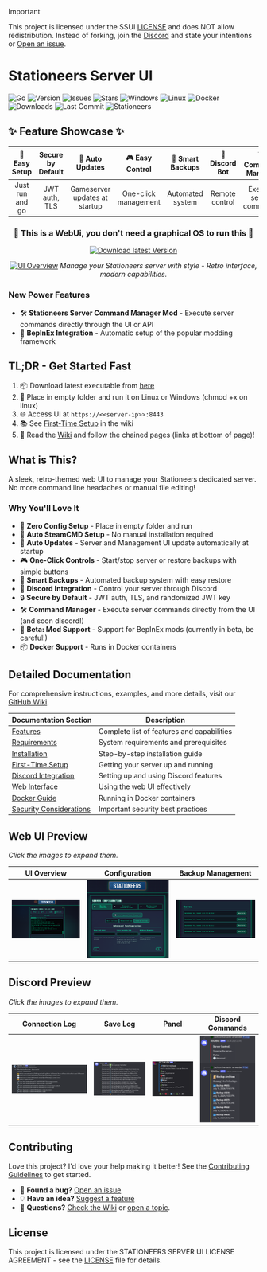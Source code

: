 > [!IMPORTANT]
> This project is licensed under the SSUI [LICENSE](LICENSE) and does NOT allow redistribution.
> Instead of forking, join the [Discord](https://discord.gg/8n3vN92MyJ) and state your intentions or [Open an issue](https://github.com/SteamServerUI/SteamServerUI/issues).

# Stationeers Server UI

![Go](https://img.shields.io/badge/Go-1.25.0-blue?logo=go&logoColor=white)
![Version](https://img.shields.io/github/v/release/jacksonthemaster/StationeersServerUI?logo=github&logoColor=white)
![Issues](https://img.shields.io/github/issues/jacksonthemaster/StationeersServerUI?logo=github&logoColor=white)
![Stars](https://img.shields.io/github/stars/jacksonthemaster/StationeersServerUI?style=social&logo=github)
![Windows](https://img.shields.io/badge/Windows-supported-blue?logo=windows&logoColor=white)
![Linux](https://img.shields.io/badge/Linux-supported-green?logo=linux&logoColor=white)
![Docker](https://img.shields.io/badge/Docker-available-blue?logo=docker&logoColor=white)
![Downloads](https://img.shields.io/github/downloads/jacksonthemaster/StationeersServerUI/total?logo=github&logoColor=white)
![Last Commit](https://img.shields.io/github/last-commit/jacksonthemaster/StationeersServerUI?logo=git&logoColor=white)
![Stationeers](https://img.shields.io/badge/Game-Stationeers-orange?logo=steam&logoColor=white)



## ✨ Feature Showcase ✨

| 🚀 Easy Setup | Secure by Default | 🔄 Auto Updates | 🎮 Easy Control | 💾 Smart Backups | 🤖 Discord Bot | 🛠️ Command Manager | 🧩 Mod Support | 
|:-------------:|:-----------------:|:---------------:|:----------------:|:----------------:|:--------------:|:------------------:|:-------------:|
| Just run and go | JWT auth, TLS | Gameserver updates at startup | One-click management | Automated system | Remote control | Execute server commands | BepInEx integration |

<div align="center">

### 🌟 This is a WebUi, you don't need a graphical OS to run this 🌟

[![Download latest Version](https://img.shields.io/badge/Download-Stationeers%20Server%20UI-orange?style=for-the-badge)](https://jacksonthemaster.github.io/StationeersServerUI)
</div>

</div>
<div align="center">
  
  [![UI Overview](media/SSUI_AD.gif)](https://jacksonthemaster.github.io/StationeersServerUI/)
  <em>Manage your Stationeers server with style - Retro interface, modern capabilities.</em>
</div>

### New Power Features

- 🛠️ **Stationeers Server Command Manager Mod** - Execute server commands directly through the UI or API
- 🧩 **BepInEx Integration** - Automatic setup of the popular modding framework

## TL;DR - Get Started Fast

1. 📦 Download latest executable from [here](https://github.com/JacksonTheMaster/StationeersServerUI/releases)
2. 📁 Place in empty folder and run it on Linux or Windows (chmod +x on linux)
3. 🌐 Access UI at `https://<<server-ip>>:8443`
4. 📚 See [First-Time Setup](https://github.com/JacksonTheMaster/StationeersServerUI/wiki/First-Time-Setup) in the wiki
5. 📖 Read the [Wiki](https://github.com/JacksonTheMaster/StationeersServerUI/wiki) and follow the chained pages (links at bottom of page)!

## What is This?

A sleek, retro-themed web UI to manage your Stationeers dedicated server. No more command line headaches or manual file editing!


### Why You'll Love It

- 🚀 **Zero Config Setup** - Place in empty folder and run
- 🔌 **Auto SteamCMD Setup** - No manual installation required
- 🔄 **Auto Updates** - Server and Management UI update automatically at startup
- 🎮 **One-Click Controls** - Start/stop server or restore backups with simple buttons
- 💾 **Smart Backups** - Automated backup system with easy restore
- 🤖 **Discord Integration** - Control your server through Discord
- 🔒 **Secure by Default** - JWT auth, TLS, and randomized JWT key
- 🛠️ **Command Manager** - Execute server commands directly from the UI (and soon discord!)
- 🧩 **Beta: Mod Support** - Support for BepInEx mods (currently in beta, be careful!)
- 📦 **Docker Support** - Runs in Docker containers

## Detailed Documentation

For comprehensive instructions, examples, and more details, visit our [GitHub Wiki](https://github.com/JacksonTheMaster/StationeersServerUI/wiki).

| Documentation Section | Description |
|----------------------|-------------|
| [Features](https://github.com/JacksonTheMaster/StationeersServerUI/wiki/Features) | Complete list of features and capabilities |
| [Requirements](https://github.com/JacksonTheMaster/StationeersServerUI/wiki/Requirements) | System requirements and prerequisites |
| [Installation](https://github.com/JacksonTheMaster/StationeersServerUI/wiki/Installation) | Step-by-step installation guide |
| [First-Time Setup](https://github.com/JacksonTheMaster/StationeersServerUI/wiki/First-Time-Setup) | Getting your server up and running |
| [Discord Integration](https://github.com/JacksonTheMaster/StationeersServerUI/wiki/Discord-Integration) | Setting up and using Discord features |
| [Web Interface](https://github.com/JacksonTheMaster/StationeersServerUI/wiki/Web-Interface) | Using the web UI effectively |
| [Docker Guide](https://github.com/JacksonTheMaster/StationeersServerUI/wiki/Docker-Guide) | Running in Docker containers |
| [Security Considerations](https://github.com/JacksonTheMaster/StationeersServerUI/wiki/Security-Considerations) | Important security best practices |

## Web UI Preview

_Click the images to expand them._

| UI Overview | Configuration | Backup Management |
|:-----------:|:-------------:|:-----------------:|
| ![UI Overview](media/UI-4.png) | ![Configuration](media/UI-2.png) | ![Backup Management](media/UI-3.png) |

## Discord Preview

_Click the images to expand them._

| Connection Log | Save Log | Panel | Discord Commands |
|:-----------:|:-------------:|:-----------------:|:-------------:|
| ![Connection Log](media/discord-connections.png) | ![Save Log](media/discord-saves.png) | ![Panel](media/discord-panel.png) | ![Discord Commands](media/discord-commands.png) |

## Contributing

Love this project? I'd love your help making it better! See the [Contributing Guidelines](https://github.com/JacksonTheMaster/StationeersServerUI/wiki/Contributing) to get started.

- 🐛 **Found a bug?** [Open an issue](https://github.com/JacksonTheMaster/StationeesServerUI/issues)
- 💡 **Have an idea?** [Suggest a feature](https://github.com/JacksonTheMaster/StationeesServerUI/issues/new?labels=enhancement)
- 🤔 **Questions?** [Check the Wiki](https://github.com/JacksonTheMaster/StationeesServerUI/wiki) or [open a topic](https://github.com/JacksonTheMaster/StationeesServerUI/issues/new?labels=question).

## License

This project is licensed under the STATIONEERS SERVER UI LICENSE AGREEMENT - see the [LICENSE](LICENSE) file for details.
